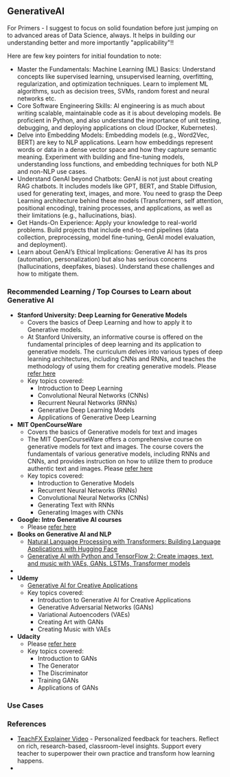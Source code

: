 ## GenerativeAI

For Primers - I suggest to focus on solid foundation before just jumping on to advanced areas of Data Science, always. It helps in building our understanding better and more importantly "applicability"!!

Here are few key pointers for initial foundation to note:
- Master the Fundamentals: Machine Learning (ML) Basics: Understand concepts like supervised learning, unsupervised learning, overfitting, regularization, and optimization techniques. Learn to implement ML algorithms, such as decision trees, SVMs, random forest and neural networks etc.
- Core Software Engineering Skills: AI engineering is as much about writing scalable, maintainable code as it is about developing models. Be proficient in Python, and also understand the importance of unit testing, debugging, and deploying applications on cloud (Docker, Kubernetes).
- Delve into Embedding Models: Embedding models (e.g., Word2Vec, BERT) are key to NLP applications. Learn how embeddings represent words or data in a dense vector space and how they capture semantic meaning. Experiment with building and fine-tuning models, understanding loss functions, and embedding techniques for both NLP and non-NLP use cases.
- Understand GenAI beyond Chatbots: GenAI is not just about creating RAG chatbots. It includes models like GPT, BERT, and Stable Diffusion, used for generating text, images, and more. You need to grasp the Deep Learning architecture behind these models (Transformers, self attention, positional encoding), training processes, and applications, as well as their limitations (e.g., hallucinations, bias).
- Get Hands-On Experience: Apply your knowledge to real-world problems. Build projects that include end-to-end pipelines (data collection, preprocessing, model fine-tuning, GenAI model evaluation, and deployment).
- Learn about GenAI’s Ethical Implications: Generative AI has its pros (automation, personalization) but also has serious concerns (hallucinations, deepfakes, biases). Understand these challenges and how to mitigate them.



### Recommended Learning / Top Courses to Learn about Generative AI

- **Stanford University: Deep Learning for Generative Models**
  - Covers the basics of Deep Learning and how to apply it to Generative models.
  - At Stanford University, an informative course is offered on the fundamental principles of deep learning and its application to generative models. The curriculum delves into various types of deep learning architectures, including CNNs and RNNs, and teaches the methodology of using them for creating generative models. Please [refer here](https://deepgenerativemodels.github.io/2019/)
  - Key topics covered:
    - Introduction to Deep Learning
    - Convolutional Neural Networks (CNNs)
    - Recurrent Neural Networks (RNNs)
    - Generative Deep Learning Models
    - Applications of Generative Deep Learning 
- **MIT OpenCourseWare**
  - Covers the basics of Generative models for text and images
  - The MIT OpenCourseWare offers a comprehensive course on generative models for text and images. The course covers the fundamentals of various generative models, including RNNs and CNNs, and provides instruction on how to utilize them to produce authentic text and images. Please [refer here](https://ocw.mit.edu/courses/16-412j-cognitive-robotics-spring-2016/resources/advanced-lecture-3-image-classification-via-deep-learning/)
  - Key topics covered:
    - Introduction to Generative Models
    - Recurrent Neural Networks (RNNs)
    - Convolutional Neural Networks (CNNs)
    - Generating Text with RNNs
    - Generating Images with CNNs  
- **Google: Intro Generative AI courses**
  - Please [refer here](https://www.cloudskillsboost.google/paths/118)   
- **Books on Generative AI and NLP**
  - [Natural Language Processing with Transformers: Building Language Applications with Hugging Face](https://www.amazon.com/Natural-Language-Processing-Transformers-Applications/dp/1098103246)
  - [Generative AI with Python and TensorFlow 2: Create images, text, and music with VAEs, GANs, LSTMs, Transformer models](https://www.amazon.com.au/Generative-AI-Python-TensorFlow-Transformer/dp/1800200889)
- 
- **Udemy**
  - [Generative AI for Creative Applications](https://www.udemy.com/course/generative-ai/)
  - Key topics covered:
    - Introduction to Generative AI for Creative Applications
    - Generative Adversarial Networks (GANs)
    - Variational Autoencoders (VAEs)
    - Creating Art with GANs
    - Creating Music with VAEs  
- **Udacity**
  - Please [refer here](https://www.udacity.com/course/building-generative-adversarial-networks--cd1823)
  - Key topics covered:
    - Introduction to GANs
    - The Generator
    - The Discriminator
    - Training GANs
    - Applications of GANs  

### Use Cases

### References

- [TeachFX Explainer Video](https://www.youtube.com/watch?v=QIL6mQGDTME) - Personalized feedback for teachers. Reflect on rich, research-based, classroom-level insights. Support every teacher to superpower their own practice and transform how learning happens.
- 
